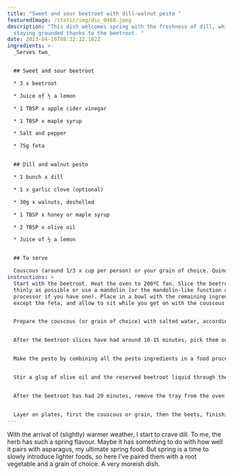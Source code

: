 ```yaml
---
title: "Sweet and sour beetroot with dill-walnut pesto "
featuredImage: /static/img/dsc_0468.jpeg
description: "This dish welcomes spring with the freshness of dill, while
  staying grounded thanks to the beetroot. "
date: 2023-04-16T08:32:32.182Z
ingredients: >-
  _Serves two_


  ## Sweet and sour beetroot

  * 3 x beetroot

  * Juice of ½ a lemon

  * 1 TBSP x apple cider vinegar

  * 1 TBSP x maple syrup

  * Salt and pepper

  * 75g feta


  ## Dill and walnut pesto 

  * 1 bunch x dill 

  * 1 x garlic clove (optional)

  * 30g x walnuts, deshelled 

  * 1 TBSP x honey or maple syrup

  * 2 TBSP x olive oil 

  * Juice of ½ a lemon


  ## To serve

  Couscous (around 1/3 x cup per person) or your grain of choice. Quinoa and polenta are good options. 
instructions: >
  Start with the beetroot. Heat the oven to 200ºC fan. Slice the beetroot as
  thinly as possible or use a mandolin (or the mandolin-like function on a food
  processor if you have one). Place in a bowl with the remaining ingredients
  except the feta, and allow to sit while you get on with the couscous. 


  Prepare the couscous (or grain of choice) with salted water, according to the packet instructions. 


  After the beetroot slices have had around 10-15 minutes, pick them out of the liquid (keep the liquid; you’ll need it later), scrunching them with your hands a bit to encourage more liquid out of them. Transfer the beetroot slices to a tray lined with baking paper. Layer the slices thinly, making sure as many edges as possible are visible as they’ll get nice and crispy. Drizzle with olive oil and cook for 20 minutes, about 2/3 of the way up the oven. Check on them from time to time so they don’t burn. 


  Make the pesto by combining all the pesto ingredients in a food processor and blending until smooth. Season with salt and pepper. 


  Stir a glug of olive oil and the reserved beetroot liquid through the couscous. 


  After the beetroot has had 20 minutes, remove the tray from the oven and crumble over the feta. Return to the oven for about 5 minutes, checking often to make sure that the beetroot edges don’t burn, until the feta is slightly browned. 


  Layer on plates, first the couscous or grain, then the beets, finishing with a dollop of pesto.
---
```

With the arrival of (slightly) warmer weather, I start to crave dill. To me, the herb has such a spring flavour. Maybe it has something to do with how well it pairs with asparagus, my ultimate spring food. But spring is a time to slowly introduce lighter foods, so here I’ve paired them with a root vegetable and a grain of choice. A very moreish dish. 